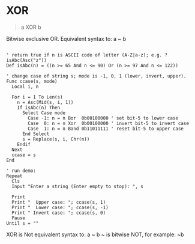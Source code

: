 # XOR

> a XOR b

Bitwise exclusive OR. Equivalent syntax to: a ~ b


~~~

' return true if n is ASCII code of letter (A-Z|a-z); e.g. ? isAbc(Asc("z"))
Def isAbc(n) = ((n >= 65 And n <= 90) Or (n >= 97 And n <= 122))

' change case of string s; mode is -1, 0, 1 (lower, invert, upper). 
Func ccase(s, mode)
  Local i, n
  
  For i = 1 To Len(s)
    n = Asc(Mid(s, i, 1))
    If isAbc(n) Then
      Select Case mode
        Case -1: n = n Bor  0b00100000 ' set bit-5 to lower case
        Case  0: n = n Xor  0b00100000 ' invert bit-5 to invert case
        Case  1: n = n Band 0b11011111 ' reset bit-5 to upper case 
      End Select
      s = Replace(s, i, Chr(n))
    Endif
  Next
  ccase = s
End

' run demo:
Repeat
  Cls
  Input "Enter a string (Enter empty to stop): ", s
  
  Print
  Print "  Upper case: "; ccase(s, 1)
  Print "  Lower case: "; ccase(s, -1)
  Print " Invert case: "; ccase(s, 0)
  Pause
Until s = ""

~~~

XOR is Not equivalent syntax to: a ~ b
~ is bitwise NOT, for example: ~b


